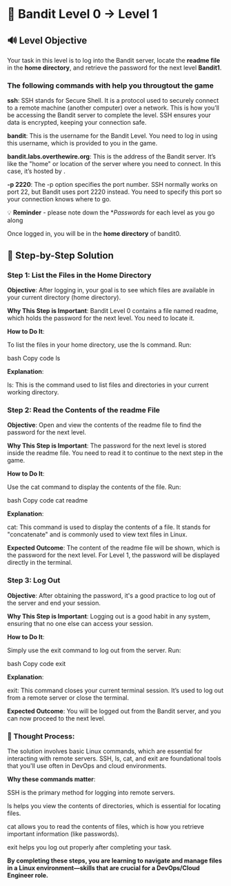 # :game_die: Bandit Level 0 → Level 1

## :loud_sound: Level Objective

Your task in this level is to log into the Bandit server, locate the **readme file** in the **home directory**, and retrieve the password for the next level **Bandit1**.

### **The following commands with help you througtout the game**

**ssh**: SSH stands for Secure Shell. It is a protocol used to securely connect to a remote machine (another computer) over a network. This is how you’ll be accessing the Bandit server to complete the level. SSH ensures your data is encrypted, keeping your connection safe.

**bandit**: This is the username for the Bandit Level. You need to log in using this username, which is provided to you in the game.

**bandit.labs.overthewire.org**: This is the address of the Bandit server. It’s like the "home" or location of the server where you need to connect. In this case, it’s hosted by .

**-p 2220**: The -p option specifies the port number. SSH normally works on port 22, but Bandit uses port 2220 instead. You need to specify this port so your connection knows where to go.


:bulb: **Reminder** - please note down the **Passwords* for each level as you go along



Once logged in, you will be in the **home directory** of bandit0.


##  :page_with_curl: Step-by-Step Solution


### Step 1: List the Files in the Home Directory

**Objective**: After logging in, your goal is to see which files are available in your current directory (home directory).

**Why This Step is Important**: Bandit Level 0 contains a file named readme, which holds the password for the next level. You need to locate it.

**How to Do It**:

To list the files in your home directory, use the ls command.
Run:

bash
Copy code
ls

**Explanation**:

ls: This is the command used to list files and directories in your current working directory.


### Step 2: Read the Contents of the readme File

**Objective**: Open and view the contents of the readme file to find the password for the next level.

**Why This Step is Important**: The password for the next level is stored inside the readme file. You need to read it to continue to the next step in the game.

**How to Do It**:

Use the cat command to display the contents of the file.
Run:

bash
Copy code
cat readme

**Explanation**:

cat: This command is used to display the contents of a file. It stands for "concatenate" and is commonly used to view text files in Linux.

**Expected Outcome**: The content of the readme file will be shown, which is the password for the next level. For Level 1, the password will be displayed directly in the terminal.

### Step 3: Log Out 

**Objective**: After obtaining the password, it's a good practice to log out of the server and end your session.

**Why This Step is Important**: Logging out is a good habit in any system, ensuring that no one else can access your session.

**How to Do It**:

Simply use the exit command to log out from the server.
Run:

bash
Copy code
exit

**Explanation**:

exit: This command closes your current terminal session. It’s used to log out from a remote server or close the terminal.

**Expected Outcome**: You will be logged out from the Bandit server, and you can now proceed to the next level.



### :mag_right: Thought Process:

The solution involves basic Linux commands, which are essential for interacting with remote servers. SSH, ls, cat, and exit are foundational tools that you'll use often in DevOps and cloud environments.

**Why these commands matter**:

SSH is the primary method for logging into remote servers.

ls helps you view the contents of directories, which is essential for locating files.

cat allows you to read the contents of files, which is how you retrieve important information (like passwords).

exit helps you log out properly after completing your task.

**By completing these steps, you are learning to navigate and manage files in a Linux environment—skills that are crucial for a DevOps/Cloud Engineer role.**






